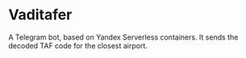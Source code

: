 # Vaditafer

A Telegram bot, based on Yandex Serverless containers. It sends the decoded TAF code for the closest airport.
